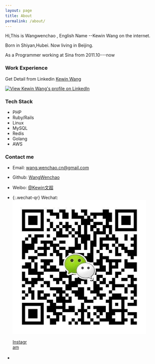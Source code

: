 ```yaml
---
layout: page
title: About
permalink: /about/
---
```


Hi,This is  Wangwenchao , English Name --Kewin Wang on the internet.

Born in Shiyan,Hubei. Now living in Beijing.

As a Programmer working at Sina  from 2011.10---now 

### Work Experience

Get Detail from Linkedin [ Kewin Wang ](https://www.linkedin.com/profile/view?id=108191127)

<a href="http://cn.linkedin.com/in/kewinwang">
<img src="https://static.licdn.com/scds/common/u/img/webpromo/btn_myprofile_160x33.png" width="160" height="33" border="0" alt="View Kewin Wang's profile on LinkedIn">
</a>

### Tech Stack
- PHP 
- Ruby/Rails
- Linux
- MySQL
- Redis
- Golang
- AWS 

### Contact me
- Email: [wang.wenchao.cn@gmail.com](mailto:wang.wenchao.cn@gmail.com)

- Github: [WangWenchao](https://github.com/WangWenchao) 

- Weibo: [@Kewin文超](http://weibo.com/kewinwangcn)

- {:.wechat-qr}
  Wechat: ![kewin_wang](https://raw.githubusercontent.com/WangWenchao/wangwenchao.github.io/master/images/Wechat-QR.png)

<style>.ig-b- { display: inline-block; }
.ig-b- img { visibility: hidden; }
.ig-b-:hover { background-position: 0 -60px; } .ig-b-:active { background-position: 0 -120px; }
.ig-b-48 { width: 48px; height: 48px; background: url(//badges.instagram.com/static/images/ig-badge-sprite-48.png) no-repeat 0 0; }
@media only screen and (-webkit-min-device-pixel-ratio: 2), only screen and (min--moz-device-pixel-ratio: 2), only screen and (-o-min-device-pixel-ratio: 2 / 1), only screen and (min-device-pixel-ratio: 2), only screen and (min-resolution: 192dpi), only screen and (min-resolution: 2dppx) {
.ig-b-48 { background-image: url(//badges.instagram.com/static/images/ig-badge-sprite-48@2x.png); background-size: 60px 178px; } }</style>
-  <a href="http://instagram.com/wang_wenchao?ref=badge" class="ig-b- ig-b-48">Instagram<img src="//badges.instagram.com/static/images/ig-badge-48.png" alt="Instagram" /></a>
